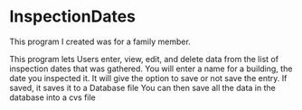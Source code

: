 # InspectionDates

This program I created was for a family member.

This program lets Users enter, view, edit, and delete data from the list of inspection dates that was gathered.
You will enter a name for a building, the date you inspected it. It will give the option to save or not save the entry. If saved, it saves it to a Database file
You can then save all the data in the database into a cvs file
